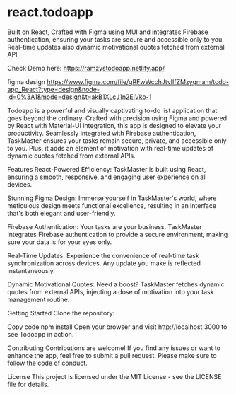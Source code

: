 # react.todoapp
Built on React, Crafted with Figma using MUI and integrates Firebase authentication, ensuring your tasks are secure and accessible only to you. Real-time updates also dynamic motivational quotes fetched from external API

Check Demo here: https://ramzystodoapp.netlify.app/

figma design
https://www.figma.com/file/gRFwWcchJtvlIfZMzyqmam/todo-app_React?type=design&node-id=0%3A1&mode=design&t=akB1XLcJ1n2ElVko-1

Todoapp is a powerful and visually captivating to-do list application that goes beyond the ordinary. Crafted with precision using Figma and powered by React with Material-UI integration, this app is designed to elevate your productivity. Seamlessly integrated with Firebase authentication, TaskMaster ensures your tasks remain secure, private, and accessible only to you. Plus, it adds an element of motivation with real-time updates of dynamic quotes fetched from external APIs.

Features
React-Powered Efficiency: TaskMaster is built using React, ensuring a smooth, responsive, and engaging user experience on all devices.

Stunning Figma Design: Immerse yourself in TaskMaster's world, where meticulous design meets functional excellence, resulting in an interface that's both elegant and user-friendly.

Firebase Authentication: Your tasks are your business. TaskMaster integrates Firebase authentication to provide a secure environment, making sure your data is for your eyes only.

Real-Time Updates: Experience the convenience of real-time task synchronization across devices. Any update you make is reflected instantaneously.

Dynamic Motivational Quotes: Need a boost? TaskMaster fetches dynamic quotes from external APIs, injecting a dose of motivation into your task management routine.

Getting Started
Clone the repository:

Copy code
npm install
Open your browser and visit http://localhost:3000 to see Todoapp in action.

Contributing
Contributions are welcome! If you find any issues or want to enhance the app, feel free to submit a pull request. Please make sure to follow the code of conduct.

License
This project is licensed under the MIT License - see the LICENSE file for details.

